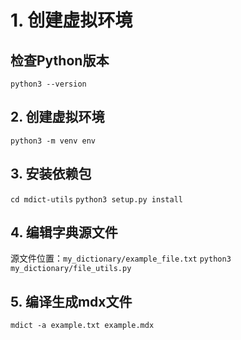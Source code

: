 # 1. 创建虚拟环境
## 检查Python版本
`python3 --version`
## 2. 创建虚拟环境
`python3 -m venv env`
## 3. 安装依赖包
`cd mdict-utils`
`python3 setup.py install`
## 4. 编辑字典源文件
源文件位置：`my_dictionary/example_file.txt`
`python3 my_dictionary/file_utils.py`
## 5. 编译生成mdx文件
`mdict -a example.txt example.mdx`

